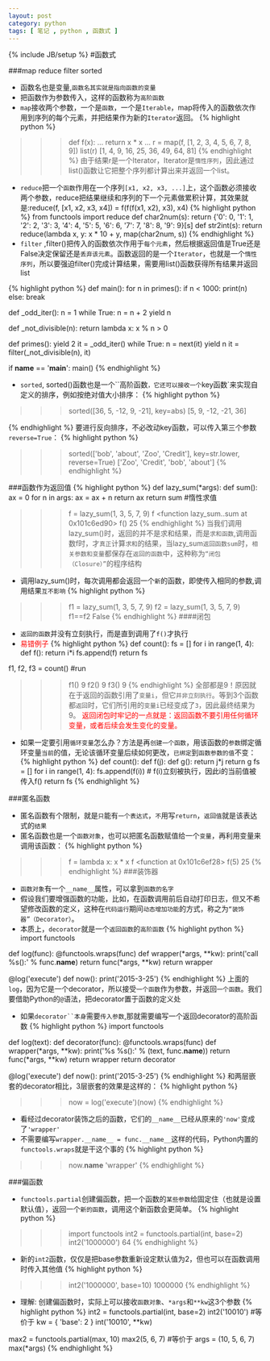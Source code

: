 ```yaml
---
layout: post 
category: python
tags: [ 笔记 , python , 函数式 ]
---
```

{% include JB/setup %}
#函数式

###map reduce filter sorted
* 函数名也是变量,`函数名其实就是指向函数的变量`
* 把函数作为参数传入，这样的函数称为`高阶函数`
* `map`接收两个参数，一个是`函数`，一个是`Iterable`，map将传入的函数依次作用到序列的每个元素，并把结果作为新的`Iterator`返回。
{% highlight python %}
>>> def f(x):
...     return x * x
...
>>> r = map(f, [1, 2, 3, 4, 5, 6, 7, 8, 9])
>>> list(r)
[1, 4, 9, 16, 25, 36, 49, 64, 81]
{% endhighlight %}
由于结果r是一个Iterator，Iterator是`惰性序列`，因此通过list()函数让它把整个序列都计算出来并返回一个list。

* `reduce`把一个`函数`作用在一个序列`[x1, x2, x3, ...]`上，这个函数必须接收两个参数，reduce把结果继续和序列的下一个元素做累积计算，其效果就是:reduce(f, [x1, x2, x3, x4]) = f(f(f(x1, x2), x3), x4)
{% highlight python %}
from functools import reduce
def char2num(s):
    return {'0': 0, '1': 1, '2': 2, '3': 3, '4': 4, '5': 5, '6': 6, '7': 7, '8': 8, '9': 9}[s]
def str2int(s):
    return reduce(lambda x, y: x * 10 + y, map(char2num, s))
{% endhighlight %}
* `filter` ,filter()把传入的函数依次作用于`每个元素`，然后根据返回值是True还是False决定保留还是`丢弃该元素`。函数返回的是一个`Iterator`，也就是一个`惰性序列`，所以要强迫filter()完成计算结果，需要用list()函数获得所有结果并返回list

{% highlight python %}
def main():
    for n in primes():
        if n < 1000:
            print(n)
        else:
            break

def _odd_iter():
    n = 1
    while True:
        n = n + 2
        yield n

def _not_divisible(n):
    return lambda x: x % n > 0

def primes():
    yield 2
    it = _odd_iter()
    while True:
        n = next(it)
        yield n
        it = filter(_not_divisible(n), it)

if __name__ == '__main__':
    main()
{% endhighlight %}
* `sorted`, sorted()函数也是一个``高阶函数`，它还可以接收一个`key函数`来实现自定义的排序，例如按绝对值大小排序：
{% highlight python %}
>>> sorted([36, 5, -12, 9, -21], key=abs)
[5, 9, -12, -21, 36]

{% endhighlight %}
要进行反向排序，不必改动key函数，可以传入第三个参数`reverse=True`：
{% highlight python %}
>>> sorted(['bob', 'about', 'Zoo', 'Credit'], key=str.lower, reverse=True)
['Zoo', 'Credit', 'bob', 'about']
{% endhighlight %}

###函数作为返回值
{% highlight python %}
def lazy_sum(*args):
    def sum():
        ax = 0
        for n in args:
            ax = ax + n
        return ax
    return sum
#惰性求值
>>> f = lazy_sum(1, 3, 5, 7, 9)
>>> f
<function lazy_sum.<locals>.sum at 0x101c6ed90>
>>> f()
25
{% endhighlight %}
当我们调用lazy_sum()时，返回的并不是求和结果，而是`求和函数`,调用函数f时，才`真正`计算`求和`的结果，当lazy_sum`返回函数sum`时，`相关参数和变量`都保存在`返回的函数`中，这种称为`“闭包（Closure）”`的程序结构

* 调用lazy_sum()时，每次调用都会返回一个`新`的函数，即使传入相同的参数,调用结果`互不影响`
{% highlight python %}
>>> f1 = lazy_sum(1, 3, 5, 7, 9)
>>> f2 = lazy_sum(1, 3, 5, 7, 9)
>>> f1==f2
False
{% endhighlight %}
####闭包
* `返回的函数`并没有立刻执行，而是直到调用了`f()`才执行
* <font color="red">易错例子</font>
{% highlight python %}
def count():
    fs = []
    for i in range(1, 4):
        def f():
             return i*i
        fs.append(f)
    return fs

f1, f2, f3 = count()
#run 
>>> f1()
9
>>> f2()
9
>>> f3()
9
{% endhighlight %}
全部都是9！原因就在于返回的函数引用了`变量i`，但它`并非立刻执行`。等到3个函数都`返回`时，它们所引用的`变量i`已经变成了`3`，因此最终结果为9。
<font color="red">返回闭包时牢记的一点就是：返回函数不要引用任何循环变量，或者后续会发生变化的变量。</font>

* 如果一定要引用`循环变量`怎么办？方法是再`创建一个函数`，用该函数的`参数`绑定循环变量`当前`的值，无论该循环变量后续如何更改，`已绑定`到`函数参数的值`不变：
{% highlight python %}
def count():
    def f(j):
        def g():
            return j*j
        return g
    fs = []
    for i in range(1, 4):
        fs.append(f(i)) # f(i)立刻被执行，因此i的当前值被传入f()
    return fs
{% endhighlight %}

###匿名函数
* 匿名函数有个限制，就是`只`能有`一个表达式`，`不`用写`return`，`返回值`就是该表达式的`结果`
* 匿名函数也是一个`函数对象`，也可以把匿名函数赋值给一个`变量`，再利用变量来调用该函数：
{% highlight python %}
>>> f = lambda x: x * x
>>> f
<function <lambda> at 0x101c6ef28>
>>> f(5)
25
{% endhighlight %}
###装饰器
* `函数对象`有一个`__name__`属性，可以拿到`函数的名字`
* 假设我们要增强函数的功能，比如，在函数调用前后自动打印日志，但又不希望修改函数的定义，这种在`代码运行`期间`动态增加功能`的方式，称之为`“装饰器”（Decorator）`。
* 本质上，`decorator`就是一个`返回函数`的`高阶函数`
{% highlight python %}
import functools

def log(func):
    @functools.wraps(func)
    def wrapper(*args, **kw):
        print('call %s():' % func.__name__)
        return func(*args, **kw)
    return wrapper
    
@log('execute')
def now():
    print('2015-3-25')
{% endhighlight %}
上面的`log`，因为它是一个decorator，所以接受`一个函数`作为参数，并返回`一个函数`。我们要借助Python的`@`语法，把decorator置于函数的定义处

* 如果`decorator``本身`需要`传入参数`,那就需要编写一个返回decorator的高阶函数
{% highlight python %}
import functools

def log(text):
    def decorator(func):
        @functools.wraps(func)
        def wrapper(*args, **kw):
            print('%s %s():' % (text, func.__name__))
            return func(*args, **kw)
        return wrapper
    return decorator

@log('execute')
def now():
    print('2015-3-25')
{% endhighlight %}
和两层嵌套的decorator相比，3层嵌套的效果是这样的：
{% highlight python %}
>>> now = log('execute')(now)
{% endhighlight %}

* 看经过decorator装饰之后的函数，它们的`__name__`已经从原来的`'now'`变成了`'wrapper'`
* 不需要编写`wrapper.__name__ = func.__name__`这样的代码，Python内置的`functools.wraps`就是干这个事的
{% highlight python %}
>>> now.__name__
'wrapper'
{% endhighlight %}

###偏函数
* `functools.partial`创建偏函数，把一个函数的`某些参数`给固定住（也就是设置默认值），返回一个`新的函数`，调用这个新函数会更简单。
{% highlight python %}
>>> import functools
>>> int2 = functools.partial(int, base=2)
>>> int2('1000000')
64
{% endhighlight %}
* 新的`int2`函数，仅仅是把base参数重新设定默认值为2，但也可以在函数调用时传入其他值
{% highlight python %}
>>> int2('1000000', base=10)
1000000
{% endhighlight %}
* 理解: 创建偏函数时，实际上可以接收`函数对象`、`*args`和`**kw`这3个参数
{% highlight python %}
int2 = functools.partial(int, base=2)
int2('10010')
#等价于
kw = { 'base': 2 }
int('10010', **kw)

max2 = functools.partial(max, 10)
max2(5, 6, 7)
#等价于
args = (10, 5, 6, 7)
max(*args)
{% endhighlight %}


